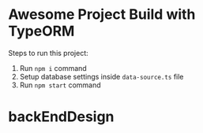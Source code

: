 <!-- <<<<<<< HEAD
# Back-end-design
======= -->
# Awesome Project Build with TypeORM

Steps to run this project:

1. Run `npm i` command
2. Setup database settings inside `data-source.ts` file
3. Run `npm start` command
<!-- >>>>>>> 67f6ab0 (push premier) -->
# backEndDesign
